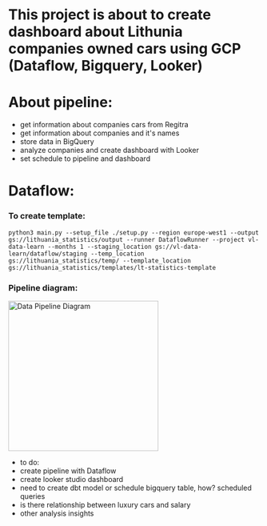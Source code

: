 # This project is about to create dashboard about Lithunia companies owned cars using GCP (Dataflow, Bigquery, Looker)

# About pipeline:
- get information about companies cars from Regitra
- get information about companies and it's names
- store data in BigQuery
- analyze companies and create dashboard with Looker
- set schedule to pipeline and dashboard

# Dataflow:
### To create template:
`python3 main.py --setup_file ./setup.py --region europe-west1 --output gs://lithuania_statistics/output --runner DataflowRunner --project vl-data-learn --months 1 --staging_location gs://vl-data-learn/dataflow/staging --temp_location  gs://lithuania_statistics/temp/ --template_location gs://lithuania_statistics/templates/lt-statistics-template`


### Pipeline diagram:
<img src="./dataflow_pipeline/diagram/lt_statistics_pipeline.jpeg" alt="Data Pipeline Diagram" width="300">

- to do:
- create pipeline with Dataflow
- create looker studio dashboard
- need to create dbt model or schedule bigquery table, how? scheduled queries
- is there relationship between luxury cars and salary
 - other analysis insights
